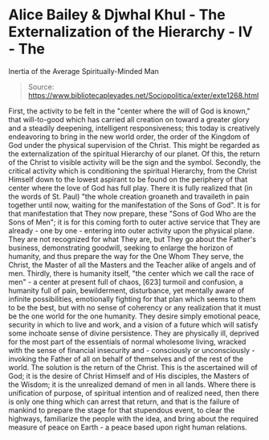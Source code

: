 # Alice Bailey & Djwhal Khul - The Externalization of the Hierarchy - IV - The
Inertia of the Average Spiritually-Minded Man

> Source: https://www.bibliotecapleyades.net/Sociopolitica/exter/exte1268.html

First, the activity to be felt in the "center where the will of God is known," that will-to-good which has carried all creation on toward a greater glory and a steadily deepening, intelligent responsiveness; this today is creatively endeavoring to bring in the new world order, the order of the Kingdom of God under the physical supervision of the Christ. This might be regarded as the externalization of the spiritual Hierarchy of our planet. Of this, the return of the Christ to visible activity will be the sign and the symbol.
Secondly, the critical activity which is conditioning the spiritual Hierarchy, from the Christ Himself down to the lowest aspirant to be found on the periphery of that center where the love of God has full play. There it is fully realized that (in the words of St. Paul) "the whole creation groaneth and travaileth in pain together until now, waiting for the manifestation of the Sons of God". It is for that manifestation that They now prepare, these "Sons of God Who are the Sons of Men"; it is for this coming forth to outer active service that They are already - one by one - entering into outer activity upon the physical plane. They are not recognized for what They are, but They go about the Father's business, demonstrating goodwill, seeking to enlarge the horizon of humanity, and thus prepare the way for the One Whom They serve, the Christ, the Master of all the Masters and the Teacher alike of angels and of men.
Thirdly, there is humanity itself, "the center which we call the race of men" - a center at present full of chaos, [623] turmoil and confusion, a humanity full of pain, bewilderment, disturbance, yet mentally aware of infinite possibilities, emotionally fighting for that plan which seems to them to be the best, but with no sense of coherency or any realization that it must be the one world for the one humanity. They desire simply emotional peace, security in which to live and work, and a vision of a future which will satisfy some inchoate sense of divine persistence. They are physically ill, deprived for the most part of the essentials of normal wholesome living, wracked with the sense of financial insecurity and - consciously or unconsciously - invoking the Father of all on behalf of themselves and of the rest of the world.
The solution is the return of the Christ. This is the ascertained will of God; it is the desire of Christ Himself and of His disciples, the Masters of the Wisdom; it is the unrealized demand of men in all lands. Where there is unification of purpose, of spiritual intention and of realized need, then there is only one thing which can arrest that return, and that is the failure of mankind to prepare the stage for that stupendous event, to clear the highways, familiarize the people with the idea, and bring about the required measure of peace on Earth - a peace based upon right human relations.
